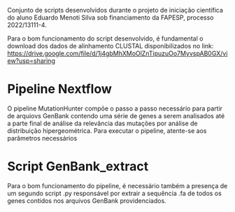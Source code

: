 Conjunto de scripts desenvolvidos durante o projeto de iniciação científica do aluno Eduardo Menoti Silva sob financiamento da FAPESP, processo 2022/13111-4.

Para o bom funcionamento do script desenvolvido, é fundamental o download dos dados de alinhamento CLUSTAL disponibilizados no link:
https://drive.google.com/file/d/1j4gbMhXMoOlZnTipuzuOo7MyvspAB0GX/view?usp=sharing
#

# Pipeline Nextflow
O pipeline MutationHunter compõe o passo a passo necessário para partir de arquiovs GenBank contendo uma série de genes a serem analisados até a parte final de análise da relevância das mutações por análise de distribuição hipergeométrica. 
Para executar o pipeline, atente-se aos parâmetros necessários

# Script GenBank_extract
Para o bom funcionamento do pipeline, é necessário também a presença de um segundo script .py responsável por extrair a sequência .fa de todos os genes contidos nos arquivos GenBank providenciados.

